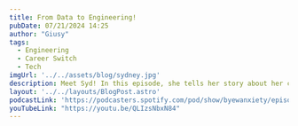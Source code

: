 ```yaml
---
title: From Data to Engineering!
pubDate: 07/21/2024 14:25
author: "Giusy"
tags:
  - Engineering
  - Career Switch
  - Tech
imgUrl: '../../assets/blog/sydney.jpg'
description: Meet Syd! In this episode, she tells her story about her career path from data to software engineering and gives some great tips for those whom are looking to move into an engineering role!
layout: '../../layouts/BlogPost.astro'
podcastLink: 'https://podcasters.spotify.com/pod/show/byewanxiety/episodes/From-Data-to-Engineering-e2midto'
youTubeLink: "https://youtu.be/QLIzsNbxN84"
---
```

